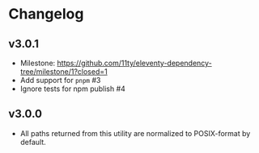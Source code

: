 # Changelog

## v3.0.1

* Milestone: https://github.com/11ty/eleventy-dependency-tree/milestone/1?closed=1
* Add support for `pnpm` #3
* Ignore tests for npm publish #4

## v3.0.0

* All paths returned from this utility are normalized to POSIX-format by default.